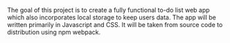 The goal of this project is to create a fully functional to-do list web app which also incorporates local storage to keep users data. The app will be written primarily in Javascript and CSS. It will be taken from source code to distribution using npm webpack.